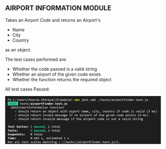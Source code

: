 ## **AIRPORT INFORMATION MODULE**
Takes an Airport *Code* and returns an Airport's
* Name
* City 
* Country 

as an object. 
<p> The test cases performed are: <br>

* Whether the code passed is a valid string 
* Whether an airport of the given code exists
* Whether the function returns the required object

All test cases Passed:

<img src = 'resources\testsScreenGrab.png'>
